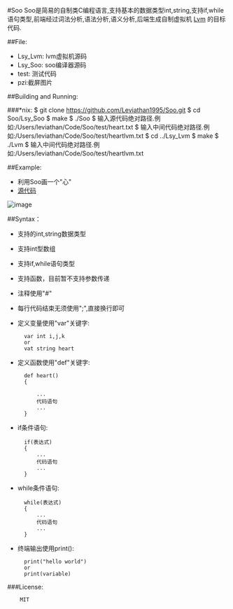 #Soo
Soo是简易的自制类C编程语言,支持基本的数据类型int,string,支持if,while语句类型,前端经过词法分析,语法分析,语义分析,后端生成自制虚拟机 [Lvm](https://github.com/Leviathan1995/Lvm) 的目标代码.

##File:
* Lsy_Lvm: lvm虚拟机源码
* Lsy_Soo: soo编译器源码
* test:    测试代码
* pzi:截屏图片


##Building and Running:

###*nix:
	$ git clone https://github.com/Leviathan1995/Soo.git
	$ cd Soo/Lsy_Soo
	$ make
	$ ./Soo
	$ 输入源代码绝对路径.例如:/Users/leviathan/Code/Soo/test/heart.txt
	$ 输入中间代码绝对路径.例如:/Users/leviathan/Code/Soo/test/heartlvm.txt
	$ cd ../Lsy_Lvm
	$ make
	$ ./Lvm
	$ 输入中间代码绝对路径.例如:/Users/leviathan/Code/Soo/test/heartlvm.txt
	
##Example:
* 利用Soo画一个"心"
* [源代码](https://github.com/Leviathan1995/Soo/blob/master/test/heart.txt)

![image](https://github.com/Leviathan1995/Soo/blob/master/pzi/heart.png)

##Syntax：

* 支持的int,string数据类型
* 支持int型数组
* 支持if,while语句类型
* 支持函数，目前暂不支持参数传递
* 注释使用"#"
* 每行代码结束无须使用";",直接换行即可
* 定义变量使用"var"关键字:
			
		var int i,j,k
		or
		vat string heart
* 定义函数使用"def"关键字:
		
		def heart()
		{
		
			...
			代码语句
			...
		}
* if条件语句:
		
		if(表达式)
		{
			...
			代码语句
			...
		}
* while条件语句:
	
		while(表达式)
		{
			...
			代码语句
			...
		}
* 终端输出使用print():

		print("hello world")
		or
		print(variable)


###License:
	
		MIT
